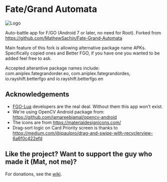 # Fate/Grand Automata
![Logo](https://i.imgur.com/cVc5UhP.png)

Auto-battle app for F/GO (Android 7 or later, no need for Root). Forked from <a href='https://github.com/MathewSachin/Fate-Grand-Automata'>https://github.com/MathewSachin/Fate-Grand-Automata</a>

Main feature of this fork is allowing alternative package name APKs. Specifically copied ones and Better FGO, if you have one you wanted to be added feel free to ask.

Accepted alterantive package names include:  com.aniplex.fategrandorder.eo, com.aniplex.fategrandordes, io.rayshift.betterfgo and io.rayshift.betterfgo.en

## Acknowledgements
- [FGO-Lua][FGOLua] developers are the real deal. Without them this app won't exist.
- We're using OpenCV Android package from: https://github.com/iamareebjamal/opencv-android
- The icons are from https://materialdesignicons.com/
- Drag-sort logic on Card Priority screen is thanks to https://medium.com/@ipaulpro/drag-and-swipe-with-recyclerview-6a6f0c422efd

[FGOLua]: https://github.com/29988122/Fate-Grand-Order_Lua

## Like the project? Want to support the guy who made it (Mat, not me)?

For donations, see the [wiki](https://github.com/MathewSachin/Fate-Grand-Automata/wiki/Donations).

